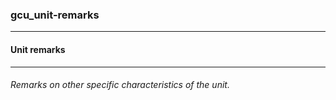 ### gcu_unit-remarks



------
#### Unit remarks



------
###### Remarks on other specific characteristics of the unit.